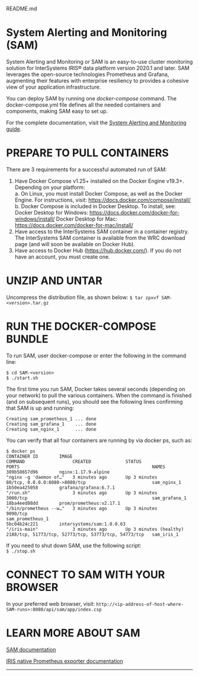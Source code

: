 README.md

# System Alerting and Monitoring (SAM) 
System Alerting and Monitoring or SAM is an easy-to-use cluster monitoring solution for InterSystems IRIS® data platform version 2020.1 and later. 
SAM leverages the open-source technologies Prometheus and Grafana, augmenting their features with enterprise resiliency to provides a cohesive view of your application infrastructure.

You can deploy SAM by running one *docker-compose* command. The docker-compose.yml file defines all the needed containers and components, 
making SAM easy to set up.

For the complete documentation, visit the [System Alerting and Monitoring guide](https://docs.intersystems.com/sam/csp/docbook/Doc.View.cls?KEY=ASAM).


# PREPARE TO PULL CONTAINERS
There are 3 requirements for a successful automated run of SAM:
   1. Have Docker Compose v1.25+ installed on the Docker Engine v19.3+. 
      Depending on your platform:		 
      a. On Linux, you must install Docker Compose, as well as the
         Docker Engine. For instructions, visit:
            https://docs.docker.com/compose/install/
      b. Docker Compose is included in Docker Desktop. To install, see:
            Docker Desktop for Windows:
               https://docs.docker.com/docker-for-windows/install/
            Docker Desktop for Mac:
               https://docs.docker.com/docker-for-mac/install/
   2. Have access to the InterSystems SAM container in a container registry.
      The InterSystems SAM container is available from the WRC download page 
      (and will soon be available on Docker Hub).
   3. Have access to Docker Hub (https://hub.docker.com/). If you do not 
      have an account, you must create one.


# UNZIP AND UNTAR
Uncompress the distribution file, as shown below:
   ```$ tar zpxvf SAM-<version>.tar.gz```


# RUN THE DOCKER-COMPOSE BUNDLE
To run SAM, user docker-compose or enter the following in the command line:

```
$ cd SAM-<version>
$ ./start.sh
```
   
The first time you run SAM, Docker takes several seconds 
(depending on your network) to pull the various containers. 
When the command is finished (and on subsequent runs), you should 
see the following lines confirming that SAM is up and running:
   ```Creating sam_iris_1 ... done
   Creating sam_prometheus_1 ... done
   Creating sam_grafana_1    ... done
   Creating sam_nginx_1      ... done
   ```

You can verify that all four containers are running by via docker ps, such as:
```
$ docker ps
CONTAINER ID        IMAGE                                              COMMAND                  CREATED             STATUS                   PORTS                                                  NAMES
389b58657d96        nginx:1.17.9-alpine                                "nginx -g 'daemon of…"   3 minutes ago       Up 3 minutes             80/tcp, 0.0.0.0:8080->8080/tcp                         sam_nginx_1
1b50ea425058        grafana/grafana:6.7.1                              "/run.sh"                3 minutes ago       Up 3 minutes             3000/tcp                                               sam_grafana_1
18ba4eed08dd        prom/prometheus:v2.17.1                            "/bin/prometheus --w…"   3 minutes ago       Up 3 minutes             9090/tcp                                               sam_prometheus_1
5bc04b24c221        intersystems/sam:1.0.0.63                          "/iris-main"             3 minutes ago       Up 3 minutes (healthy)   2188/tcp, 51773/tcp, 52773/tcp, 53773/tcp, 54773/tcp   sam_iris_1
```  

If you need to shut down SAM, use the following script:  
```$ ./stop.sh```


# CONNECT TO SAM WITH YOUR BROWSER
In your preferred web browser, visit:
	```http://<ip-address-of-host-where-SAM-runs>:8080/api/sam/app/index.csp```


# LEARN MORE ABOUT SAM
[SAM documentation](https://docs.intersystems.com/sam/csp/docbook/Doc.View.cls?KEY=ASAM)

[IRIS native Prometheus exporter documentation](https://docs.intersystems.com/irislatest/csp/docbook/DocBook.UI.Page.cls?KEY=GCM_rest)

---
